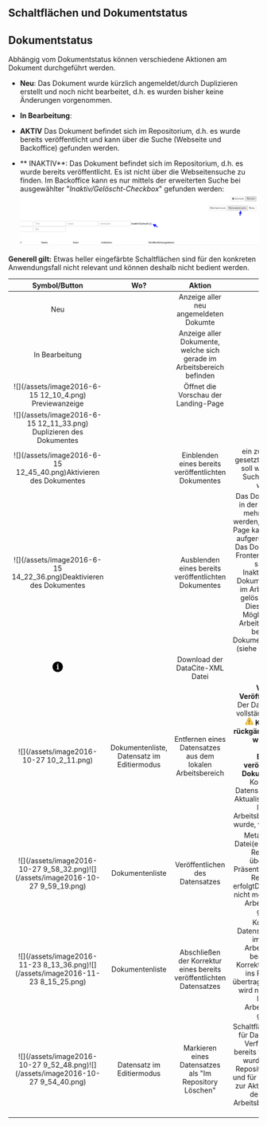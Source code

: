 ## Schaltflächen und Dokumentstatus

## Dokumentstatus

Abhängig vom Dokumentstatus können verschiedene Aktionen am Dokument durchgeführt werden.

- **Neu**:
Das Dokument wurde kürzlich angemeldet/durch Duplizieren erstellt und noch nicht bearbeitet, d.h. es wurden bisher keine Änderungen vorgenommen.

- **In Bearbeitung**:



- **AKTIV**
Das Dokument befindet sich im Repositorium, d.h. es wurde bereits veröffentlicht und kann über die Suche (Webseite und Backoffice) gefunden werden.

- ** INAKTIV**:
Das Dokument befindet sich im Repositorium, d.h. es wurde bereits veröffentlicht.
Es ist nicht über die Webseitensuche zu finden.
Im Backoffice kann es nur mittels der erweiterten Suche bei ausgewählter "_Inaktiv/Gelöscht-Checkbox_" gefunden werden:
![](/assets/inactive_search.png)

**Generell gilt:** Etwas heller eingefärbte Schaltflächen sind für den konkreten Anwendungsfall nicht relevant und können deshalb nicht bedient werden.

| **Symbol/Button** | **Wo?** | **Aktion** |  |
| :---: | :---: | :---: | :---: |
| Neu |  | Anzeige aller neu                 angemeldeten Dokumte |  |
| In Bearbeitung |  | Anzeige aller Dokumente,  welche sich gerade im       Arbeitsbereich befinden |  |
| ![](/assets/image2016-6-15 12_10_4.png) Previewanzeige |  | Öffnet die Vorschau der      Landing-Page |  |
| ![](/assets/image2016-6-15 12_11_33.png) Duplizieren des Dokumentes |  |  |  |
| ![](/assets/image2016-6-15 12_45_40.png)Aktivieren des Dokumentes |  | Einblenden eines bereits veröffentlichten Dokumentes | ein zuvor inaktiv gesetztes Dokument soll wieder in die Suche integriert werden |
| ![](/assets/image2016-6-15 14_22_36.png)Deaktivieren des Dokumentes |  | Ausblenden eines bereits    veröffentlichten Dokumentes | Das Dokument kann in der Suche nicht mehr gefunden werden, die Landing- Page kann nicht mehr aufgerufen werden. <br /> Das Dokument ist im Frontend nicht mehr sichtbar.  <br />Inaktiv gesetzte Dokumente können im Arbeitsbereich gelöscht werden.  <br />Dies bietet die Möglichkeit den Arbeitsbereich für bestimmte Dokumente zu leeren. (siehe "verwerfen") |
| ![](/assets/info_button.png) |  | Download der DataCite-XML Datei |  |
| ![](/assets/image2016-10-27 10_2_11.png) | Dokumentenliste, <br />Datensatz im Editiermodus | Entfernen eines Datensatzes aus dem lokalen Arbeitsbereich | **Vor der Veröffentlichung**: Der Datensatz wird vollständig entfernt. <br /> ![](/assets/Hinweis.png) **Kann nicht rückgängig gemacht werden!!!** <br /><br /> **Bereits veröffentlichte Dokumente:** Die Kopie eines Datensatzes, die zur Aktualisierung in den lokalen Arbeitsbereich geholt wurde, wird gelöscht. |
| ![](/assets/image2016-10-27 9_58_32.png)![](/assets/image2016-10-27 9_59_19.png) | Dokumentenliste | Veröffentlichen des Datensatzes | Metadaten und Datei\(en\) werden ins Repository übertragen. Präsentation über die Recherche erfolgtDokument wird nicht mehr im lokalen Arbeitsbereich gelistet |
| ![](/assets/image2016-11-23 8_13_36.png)![](/assets/image2016-11-23 8_15_25.png) | Dokumentenliste | Abschließen der Korrektur eines bereits veröffentlichten Datensatzes | Kopie des Datensatzes wurde im lokalen Arbeitsbereich bearbeitet-                         Korrekturen werden ins Repository übertragen.Dokument wird nicht mehr im lokalen Arbeitsbereich gelistet |
| ![](/assets/image2016-10-27 9_52_48.png)![](/assets/image2016-10-27 9_54_40.png) | Datensatz im Editiermodus | Markieren eines Datensatzes als "Im Repository Löschen" | Schaltfläche steht nur für Datensätze zur Verfügung, die bereits freigeschaltet wurden, sich im Repository befinden und für die eine Kopie zur Aktualisierung in den lokalen Arbeitsbereich geholt wurde |

